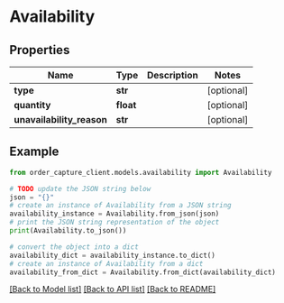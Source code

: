 # Availability


## Properties

Name | Type | Description | Notes
------------ | ------------- | ------------- | -------------
**type** | **str** |  | [optional] 
**quantity** | **float** |  | [optional] 
**unavailability_reason** | **str** |  | [optional] 

## Example

```python
from order_capture_client.models.availability import Availability

# TODO update the JSON string below
json = "{}"
# create an instance of Availability from a JSON string
availability_instance = Availability.from_json(json)
# print the JSON string representation of the object
print(Availability.to_json())

# convert the object into a dict
availability_dict = availability_instance.to_dict()
# create an instance of Availability from a dict
availability_from_dict = Availability.from_dict(availability_dict)
```
[[Back to Model list]](../README.md#documentation-for-models) [[Back to API list]](../README.md#documentation-for-api-endpoints) [[Back to README]](../README.md)


